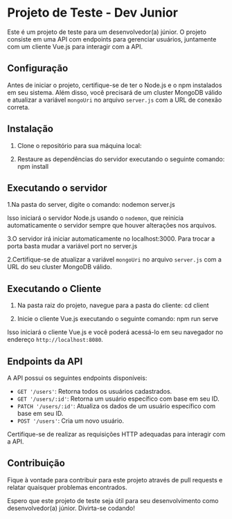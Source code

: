 # Projeto de Teste - Dev Junior

Este é um projeto de teste para um desenvolvedor(a) júnior. O projeto consiste em uma API com endpoints para gerenciar usuários, juntamente com um cliente Vue.js para interagir com a API.

## Configuração

Antes de iniciar o projeto, certifique-se de ter o Node.js e o npm instalados em seu sistema. Além disso, você precisará de um cluster MongoDB válido e atualizar a variável `mongoUri` no arquivo `server.js` com a URL de conexão correta.

## Instalação

1. Clone o repositório para sua máquina local:

2. Restaure as dependências do servidor executando o seguinte comando: npm install

## Executando o servidor

1.Na pasta do server, digite o comando: nodemon server.js

Isso iniciará o servidor Node.js usando o `nodemon`, que reinicia automaticamente o servidor sempre que houver alterações nos arquivos.

3.O servidor irá iniciar automaticamente no localhost:3000. Para trocar a porta basta mudar a variável port no server.js

2.Certifique-se de atualizar a variável `mongoUri` no arquivo `server.js` com a URL do seu cluster MongoDB válido.

## Executando o Cliente

1. Na pasta raiz do projeto, navegue para a pasta do cliente: cd client


2. Inicie o cliente Vue.js executando o seguinte comando: npm run serve


Isso iniciará o cliente Vue.js e você poderá acessá-lo em seu navegador no endereço `http://localhost:8080`.

## Endpoints da API

A API possui os seguintes endpoints disponíveis:

- `GET '/users'`: Retorna todos os usuários cadastrados.
- `GET '/users/:id'`: Retorna um usuário específico com base em seu ID.
- `PATCH '/users/:id'`: Atualiza os dados de um usuário específico com base em seu ID.
- `POST '/users'`: Cria um novo usuário.

Certifique-se de realizar as requisições HTTP adequadas para interagir com a API.

## Contribuição

Fique à vontade para contribuir para este projeto através de pull requests e relatar quaisquer problemas encontrados.

Espero que este projeto de teste seja útil para seu desenvolvimento como desenvolvedor(a) júnior. Divirta-se codando!
